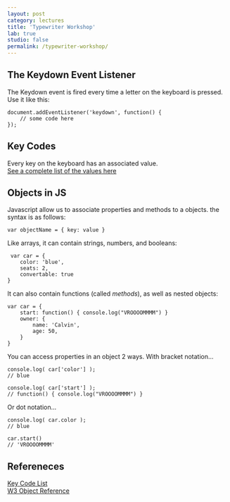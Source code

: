 ```yaml
---
layout: post
category: lectures
title: 'Typewriter Workshop'
lab: true
studio: false
permalink: /typewriter-workshop/
---  
```


## The Keydown Event Listener

The Keydown event is fired every time a letter on the keyboard is pressed. Use it like this:

~~~
document.addEventListener('keydown', function() {
	// some code here
});
~~~

## Key Codes

Every key on the keyboard has an associated value.  
[See a complete list of the values here](https://www.w3schools.com/charsets/ref_utf_basic_latin.asp)

## Objects in JS

Javascript allow us to associate properties and methods to a objects. the syntax is as follows:

~~~
var objectName = { key: value }
~~~

Like arrays, it can contain strings, numbers, and booleans:

~~~
 var car = {
	color: 'blue',
	seats: 2,
	convertable: true
}
~~~

It can also contain functions (called *methods*), as well as nested objects:

~~~
var car = {
	start: function() { console.log("VROOOOMMMM") }
	owner: {
		name: 'Calvin',
		age: 50,
	}
}
~~~

You can access properties in an object 2 ways. With bracket notation...

~~~
console.log( car['color'] );
// blue

console.log( car['start'] );
// function() { console.log("VROOOOMMMM") } 
~~~

Or dot notation...

~~~
console.log( car.color );
// blue

car.start()
// 'VROOOOMMMM'
~~~



## Refereneces
[Key Code List](https://www.w3schools.com/charsets/ref_utf_basic_latin.asp)  
[W3 Object Reference](https://www.w3schools.com/js/js_objects.asp)